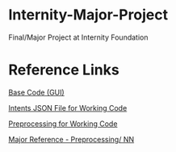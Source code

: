 # Internity-Major-Project
Final/Major Project at Internity Foundation 

# Reference Links

[Base Code (GUI)](https://studygyaan.com/python/create-web-based-chatbot-in-python-django-flask)

[Intents JSON File for Working Code](https://github.com/katanaml/katana-assistant/blob/master/mlbackend/intents.json)

[Preprocessing for Working Code](https://github.com/katanaml/katana-assistant/blob/master/mlmodels/katana-assistant-endpoint.py)

[Major Reference - Preprocessing/ NN](https://dzone.com/articles/build-it-yourself-chatbot-api-with-kerastensorflow)
